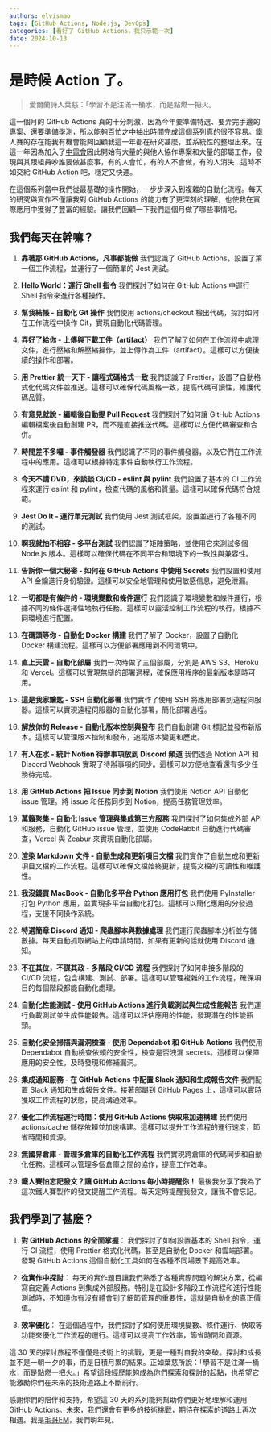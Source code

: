 ```yaml
---
authors: elvismao
tags: [GitHub Actions, Node.js, DevOps]
categories: [看好了 GitHub Actions，我只示範一次]
date: 2024-10-13
---
```


# 是時候 Action 了。

> 愛爾蘭詩人葉慈：「學習不是注滿一桶水，而是點燃一把火。

這一個月的 GitHub Actions 真的十分刺激，因為今年要準備特選、要弄完手邊的專案、還要準備學測，所以能夠百忙之中抽出時間完成這個系列真的很不容易。鐵人賽的存在能我有機會能夠回顧我這一年都在研究甚麼，並系統性的整理出來。在這一年因為加入了[中電會](https://scaict.org/)因此開始有大量的與他人協作專案和大量的部屬工作，發現與其跟組員吵誰要做甚麼事，有的人會忙，有的人不會做，有的人消失...這時不如交給 GitHub Action 吧，穩定又快速。

在這個系列當中我們從最基礎的操作開始，一步步深入到複雜的自動化流程。每天的研究與實作不僅讓我對 GitHub Actions 的能力有了更深刻的理解，也使我在實際應用中獲得了豐富的經驗。讓我們回顧一下我們這個月做了哪些事情吧。

## 我們每天在幹嘛？

1. **靠著那 GitHub Actions，凡事都能做**
   我們認識了 GitHub Actions，設置了第一個工作流程，並運行了一個簡單的 Jest 測試。

2. **Hello World：運行 Shell 指令**
   我們探討了如何在 GitHub Actions 中運行 Shell 指令來進行各種操作。

3. **幫我結帳 - 自動化 Git 操作**
   我們使用 actions/checkout 檢出代碼，探討如何在工作流程中操作 Git，實現自動化代碼管理。

4. **弄好了給你 - 上傳與下載工件（artifact）**
   我們了解了如何在工作流程中處理文件，進行壓縮和解壓縮操作，並上傳作為工件（artifact）。這樣可以方便後續的操作和部署。

5. **用 Prettier 統一天下 - 讓程式碼格式一致**
   我們認識了 Prettier，設置了自動格式化代碼文件並推送。這樣可以確保代碼風格一致，提高代碼可讀性，維護代碼品質。

6. **有意見就說 - 編輯後自動提 Pull Request**
   我們探討了如何讓 GitHub Actions 編輯檔案後自動創建 PR，而不是直接推送代碼。這樣可以方便代碼審查和合併。

7. **時間差不多囉 - 事件觸發器**
   我們認識了不同的事件觸發器，以及它們在工作流程中的應用。這樣可以根據特定事件自動執行工作流程。

8. **今天不講 DVD，來談談 CI/CD - eslint 與 pylint**
   我們設置了基本的 CI 工作流程來運行 eslint 和 pylint，檢查代碼的風格和質量。這樣可以確保代碼符合規範。

9. **Jest Do It - 運行單元測試**
   我們使用 Jest 測試框架，設置並運行了各種不同的測試。

10. **啊我就怕不相容 - 多平台測試**
    我們認識了矩陣策略，並使用它來測試多個 Node.js 版本。這樣可以確保代碼在不同平台和環境下的一致性與兼容性。
11. **告訴你一個大秘密 - 如何在 GitHub Actions 中使用 Secrets**
    我們設置和使用 API 金鑰進行身份驗證。這樣可以安全地管理和使用敏感信息，避免泄漏。

12. **一切都是有條件的 - 環境變數和條件運行**
    我們認識了環境變數和條件運行，根據不同的條件選擇性地執行任務。這樣可以靈活控制工作流程的執行，根據不同環境進行配置。

13. **在碼頭等你 - 自動化 Docker 構建**
    我們了解了 Docker，設置了自動化 Docker 構建流程。這樣可以方便部署應用到不同環境中。

14. **直上天雲 - 自動化部屬**
    我們一次時做了三個部屬，分別是 AWS S3、Heroku 和 Vercel。這樣可以實現無縫的部署過程，確保應用程序的最新版本隨時可用。

15. **這是我家鑰匙 - SSH 自動化部署**
    我們實作了使用 SSH 將應用部署到遠程伺服器。這樣可以實現遠程伺服器的自動化部署，簡化部署過程。

16. **解放你的 Release - 自動化版本控制與發布**
    我們自動創建 Git 標記並發布新版本。這樣可以管理版本控制和發布，追蹤版本變更和歷史。

17. **有人在水 - 統計 Notion 待辦事項放到 Discord 頻道**
    我們透過 Notion API 和 Discord Webhook 實現了待辦事項的同步。這樣可以方便地查看還有多少任務待完成。

18. **用 GitHub Actions 把 Issue 同步到 Notion**
    我們使用 Notion API 自動化 issue 管理。將 issue 和任務同步到 Notion，提高任務管理效率。

19. **萬籟聚集 - 自動化 Issue 管理與集成第三方服務**
    我們探討了如何集成外部 API 和服務，自動化 GitHub issue 管理，並使用 CodeRabbit 自動進行代碼審查，Vercel 與 Zeabur 來實現自動化部屬。

20. **渲染 Markdown 文件 - 自動生成和更新項目文檔**
    我們實作了自動生成和更新項目文檔的工作流程。這樣可以確保文檔始終更新，提高文檔的可讀性和維護性。

21. **我沒錢買 MacBook - 自動化多平台 Python 應用打包**
    我們使用 PyInstaller 打包 Python 應用，並實現多平台自動化打包。這樣可以簡化應用的分發過程，支援不同操作系統。

22. **特選簡章 Discord 通知 - 爬蟲腳本與數據處理**
    我們運行爬蟲腳本分析並存儲數據。每天自動抓取網站上的申請時間，如果有更新的話就使用 Discord 通知。

23. **不在其位，不謀其政 - 多階段 CI/CD 流程**
    我們探討了如何串接多階段的 CI/CD 流程，包含構建、測試、部署。這樣可以管理複雜的工作流程，確保項目的每個階段都能自動化處理。

24. **自動化性能測試 - 使用 GitHub Actions 進行負載測試與生成性能報告**
    我們運行負載測試並生成性能報告。這樣可以評估應用的性能，發現潛在的性能瓶頸。

25. **自動化安全掃描與漏洞檢查 - 使用 Dependabot 和 GitHub Actions**
    我們使用 Dependabot 自動檢查依賴的安全性，檢查是否洩漏 secrets。這樣可以保障應用的安全性，及時發現和修補漏洞。

26. **集成通知服務 - 在 GitHub Actions 中配置 Slack 通知和生成報告文件**
    我們配置 Slack 通知和生成報告文件。接著部屬到 GitHub Pages 上，這樣可以實時獲取工作流程的狀態，提高溝通效率。

27. **優化工作流程運行時間：使用 GitHub Actions 快取來加速構建**
    我們使用 actions/cache 儲存依賴並加速構建。這樣可以提升工作流程的運行速度，節省時間和資源。

28. **無國界倉庫 - 管理多倉庫的自動化工作流程**
    我們實現跨倉庫的代碼同步和自動化任務。這樣可以管理多個倉庫之間的協作，提高工作效率。

29. **鐵人賽怕忘記發文？讓 GitHub Actions 每小時提醒你！**
    最後我分享了我為了這次鐵人賽製作的發文提醒工作流程。每天定時提醒我發文，讓我不會忘記。

## 我們學到了甚麼？

1. **對 GitHub Actions 的全面掌握**：
   我們探討了如何設置基本的 Shell 指令，運行 CI 流程，使用 Prettier 格式化代碼，甚至是自動化 Docker 和雲端部署。發現 GitHub Actions 這個自動化工具如何在各種不同場景下提高效率。

2. **從實作中探討**：
   每天的實作題目讓我們熟悉了各種實際問題的解決方案，從編寫自定義 Actions 到集成外部服務。特別是在設計多階段工作流程和進行性能測試時，不知道你有沒有體會到了細節管理的重要性，這就是自動化的真正價值。

3. **效率優化**：
   在這個過程中，我們探討了如何使用環境變數、條件運行、快取等功能來優化工作流程的運行。這樣可以提高工作效率，節省時間和資源。

這 30 天的探討旅程不僅僅是技術上的挑戰，更是一種對自我的突破。探討和成長並不是一朝一夕的事，而是日積月累的結果。正如葉慈所說：「學習不是注滿一桶水，而是點燃一把火。」希望這段經歷能夠成為你們探索和探討的起點，也希望它能激勵你們在未來的技術道路上不斷前行。

感謝你們的陪伴和支持，希望這 30 天的系列能夠幫助你們更好地理解和運用 GitHub Actions。未來，我們還會有更多的技術挑戰，期待在探索的道路上再次相遇。我是[毛哥EM](https://elvismao.com/)，我們明年見。
